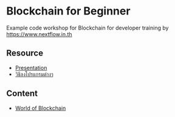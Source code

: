 # Blockchain for Beginner

Example code workshop for Blockchain for developer training by https://www.nextflow.in.th

## Resource

- [Presentation](https://www.dropbox.com/s/kzoa891iv5dedif/Blockchain%20for%20Developer.pdf?dl=0)
- [วิธีลงโปรแกรมต่างๆ](https://nextflow.in.th/2018/setup-window-for-ethereum-for-developer-training/)

## Content

- [World of Blockchain](day1/README.md)
